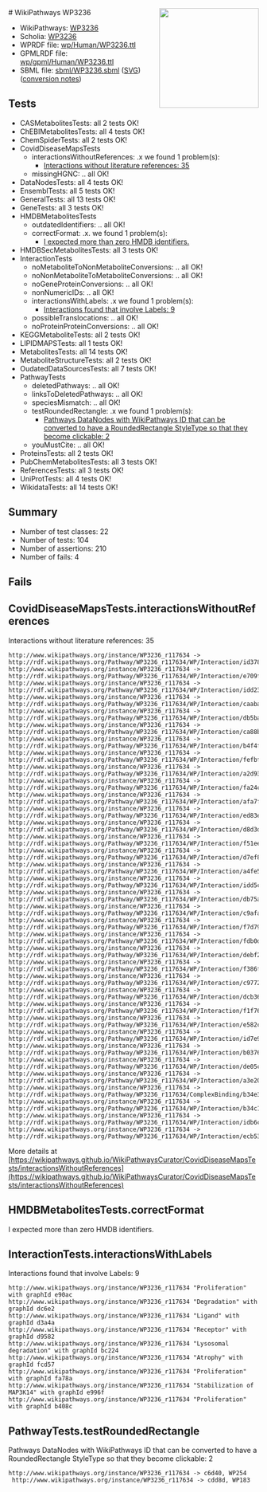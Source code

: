 <img style="float: right; width: 200px" src="../logo.png" />
# WikiPathways WP3236

* WikiPathways: [WP3236](https://identifiers.org/wikipathways:WP3236)
* Scholia: [WP3236](https://scholia.toolforge.org/wikipathways/WP3236)
* WPRDF file: [wp/Human/WP3236.ttl](../wp/Human/WP3236.ttl)
* GPMLRDF file: [wp/gpml/Human/WP3236.ttl](../wp/gpml/Human/WP3236.ttl)
* SBML file: [sbml/WP3236.sbml](../sbml/WP3236.sbml) ([SVG](../sbml/WP3236.svg)) ([conversion notes](../sbml/WP3236.txt))

## Tests
* CASMetabolitesTests: all 2 tests OK!
* ChEBIMetabolitesTests: all 4 tests OK!
* ChemSpiderTests: all 2 tests OK!
* CovidDiseaseMapsTests
    * interactionsWithoutReferences: .x we found 1 problem(s):
        * [Interactions without literature references: 35](#9701cd24)
    * missingHGNC: .. all OK!
* DataNodesTests: all 4 tests OK!
* EnsemblTests: all 5 tests OK!
* GeneralTests: all 13 tests OK!
* GeneTests: all 3 tests OK!
* HMDBMetabolitesTests
    * outdatedIdentifiers: .. all OK!
    * correctFormat: .x. we found 1 problem(s):
        * [I expected more than zero HMDB identifiers.](#ad154c1e)
* HMDBSecMetabolitesTests: all 3 tests OK!
* InteractionTests
    * noMetaboliteToNonMetaboliteConversions: .. all OK!
    * noNonMetaboliteToMetaboliteConversions: .. all OK!
    * noGeneProteinConversions: .. all OK!
    * nonNumericIDs: .. all OK!
    * interactionsWithLabels: .x we found 1 problem(s):
        * [Interactions found that involve Labels: 9](#630d2680)
    * possibleTranslocations: .. all OK!
    * noProteinProteinConversions: .. all OK!
* KEGGMetaboliteTests: all 2 tests OK!
* LIPIDMAPSTests: all 1 tests OK!
* MetabolitesTests: all 14 tests OK!
* MetaboliteStructureTests: all 2 tests OK!
* OudatedDataSourcesTests: all 7 tests OK!
* PathwayTests
    * deletedPathways: .. all OK!
    * linksToDeletedPathways: .. all OK!
    * speciesMismatch: .. all OK!
    * testRoundedRectangle: .x we found 1 problem(s):
        * [Pathways DataNodes with WikiPathways ID that can be converted to have a RoundedRectangle StyleType so that they become clickable: 2](#9fbad3cc)
    * youMustCite: .. all OK!
* ProteinsTests: all 2 tests OK!
* PubChemMetabolitesTests: all 3 tests OK!
* ReferencesTests: all 3 tests OK!
* UniProtTests: all 4 tests OK!
* WikidataTests: all 14 tests OK!


## Summary

* Number of test classes: 22
* Number of tests: 104
* Number of assertions: 210
* Number of fails: 4

## Fails

<a name="9701cd24" />

## CovidDiseaseMapsTests.interactionsWithoutReferences

Interactions without literature references: 35
```
http://www.wikipathways.org/instance/WP3236_r117634 -> http://rdf.wikipathways.org/Pathway/WP3236_r117634/WP/Interaction/id378eb2
http://www.wikipathways.org/instance/WP3236_r117634 -> http://rdf.wikipathways.org/Pathway/WP3236_r117634/WP/Interaction/e709f
http://www.wikipathways.org/instance/WP3236_r117634 -> http://rdf.wikipathways.org/Pathway/WP3236_r117634/WP/Interaction/idd23b9397
http://www.wikipathways.org/instance/WP3236_r117634 -> http://rdf.wikipathways.org/Pathway/WP3236_r117634/WP/Interaction/caaba
http://www.wikipathways.org/instance/WP3236_r117634 -> http://rdf.wikipathways.org/Pathway/WP3236_r117634/WP/Interaction/db5ba
http://www.wikipathways.org/instance/WP3236_r117634 -> http://rdf.wikipathways.org/Pathway/WP3236_r117634/WP/Interaction/ca88b
http://www.wikipathways.org/instance/WP3236_r117634 -> http://rdf.wikipathways.org/Pathway/WP3236_r117634/WP/Interaction/b4f4f
http://www.wikipathways.org/instance/WP3236_r117634 -> http://rdf.wikipathways.org/Pathway/WP3236_r117634/WP/Interaction/fefbf
http://www.wikipathways.org/instance/WP3236_r117634 -> http://rdf.wikipathways.org/Pathway/WP3236_r117634/WP/Interaction/a2d93
http://www.wikipathways.org/instance/WP3236_r117634 -> http://rdf.wikipathways.org/Pathway/WP3236_r117634/WP/Interaction/fa24c
http://www.wikipathways.org/instance/WP3236_r117634 -> http://rdf.wikipathways.org/Pathway/WP3236_r117634/WP/Interaction/afa7f
http://www.wikipathways.org/instance/WP3236_r117634 -> http://rdf.wikipathways.org/Pathway/WP3236_r117634/WP/Interaction/ed83e
http://www.wikipathways.org/instance/WP3236_r117634 -> http://rdf.wikipathways.org/Pathway/WP3236_r117634/WP/Interaction/d8d3d
http://www.wikipathways.org/instance/WP3236_r117634 -> http://rdf.wikipathways.org/Pathway/WP3236_r117634/WP/Interaction/f51ee
http://www.wikipathways.org/instance/WP3236_r117634 -> http://rdf.wikipathways.org/Pathway/WP3236_r117634/WP/Interaction/d7ef8
http://www.wikipathways.org/instance/WP3236_r117634 -> http://rdf.wikipathways.org/Pathway/WP3236_r117634/WP/Interaction/a4fe5
http://www.wikipathways.org/instance/WP3236_r117634 -> http://rdf.wikipathways.org/Pathway/WP3236_r117634/WP/Interaction/idd5c9b8f0
http://www.wikipathways.org/instance/WP3236_r117634 -> http://rdf.wikipathways.org/Pathway/WP3236_r117634/WP/Interaction/db75a
http://www.wikipathways.org/instance/WP3236_r117634 -> http://rdf.wikipathways.org/Pathway/WP3236_r117634/WP/Interaction/c9afa
http://www.wikipathways.org/instance/WP3236_r117634 -> http://rdf.wikipathways.org/Pathway/WP3236_r117634/WP/Interaction/f7d79
http://www.wikipathways.org/instance/WP3236_r117634 -> http://rdf.wikipathways.org/Pathway/WP3236_r117634/WP/Interaction/fdb0d
http://www.wikipathways.org/instance/WP3236_r117634 -> http://rdf.wikipathways.org/Pathway/WP3236_r117634/WP/Interaction/debf2
http://www.wikipathways.org/instance/WP3236_r117634 -> http://rdf.wikipathways.org/Pathway/WP3236_r117634/WP/Interaction/f386f
http://www.wikipathways.org/instance/WP3236_r117634 -> http://rdf.wikipathways.org/Pathway/WP3236_r117634/WP/Interaction/c9772
http://www.wikipathways.org/instance/WP3236_r117634 -> http://rdf.wikipathways.org/Pathway/WP3236_r117634/WP/Interaction/dcb36
http://www.wikipathways.org/instance/WP3236_r117634 -> http://rdf.wikipathways.org/Pathway/WP3236_r117634/WP/Interaction/f1f76
http://www.wikipathways.org/instance/WP3236_r117634 -> http://rdf.wikipathways.org/Pathway/WP3236_r117634/WP/Interaction/e582c
http://www.wikipathways.org/instance/WP3236_r117634 -> http://rdf.wikipathways.org/Pathway/WP3236_r117634/WP/Interaction/id7e9cd867
http://www.wikipathways.org/instance/WP3236_r117634 -> http://rdf.wikipathways.org/Pathway/WP3236_r117634/WP/Interaction/b0376
http://www.wikipathways.org/instance/WP3236_r117634 -> http://rdf.wikipathways.org/Pathway/WP3236_r117634/WP/Interaction/de05c
http://www.wikipathways.org/instance/WP3236_r117634 -> http://rdf.wikipathways.org/Pathway/WP3236_r117634/WP/Interaction/a3e20
http://www.wikipathways.org/instance/WP3236_r117634 -> http://rdf.wikipathways.org/Pathway/WP3236_r117634/ComplexBinding/b34e3
http://www.wikipathways.org/instance/WP3236_r117634 -> http://rdf.wikipathways.org/Pathway/WP3236_r117634/WP/Interaction/b34c1
http://www.wikipathways.org/instance/WP3236_r117634 -> http://rdf.wikipathways.org/Pathway/WP3236_r117634/WP/Interaction/idb6c00e12
http://www.wikipathways.org/instance/WP3236_r117634 -> http://rdf.wikipathways.org/Pathway/WP3236_r117634/WP/Interaction/ecb53
```

More details at [https://wikipathways.github.io/WikiPathwaysCurator/CovidDiseaseMapsTests/interactionsWithoutReferences](https://wikipathways.github.io/WikiPathwaysCurator/CovidDiseaseMapsTests/interactionsWithoutReferences)

<a name="ad154c1e" />

## HMDBMetabolitesTests.correctFormat

I expected more than zero HMDB identifiers.
<a name="630d2680" />

## InteractionTests.interactionsWithLabels

Interactions found that involve Labels: 9
```
http://www.wikipathways.org/instance/WP3236_r117634 "Proliferation" with graphId e90ac
http://www.wikipathways.org/instance/WP3236_r117634 "Degradation" with graphId dc6e2
http://www.wikipathways.org/instance/WP3236_r117634 "Ligand" with graphId d3a4a
http://www.wikipathways.org/instance/WP3236_r117634 "Receptor" with graphId d9582
http://www.wikipathways.org/instance/WP3236_r117634 "Lysosomal degradation" with graphId bc224
http://www.wikipathways.org/instance/WP3236_r117634 "Atrophy" with graphId fcd57
http://www.wikipathways.org/instance/WP3236_r117634 "Proliferation" with graphId fa78a
http://www.wikipathways.org/instance/WP3236_r117634 "Stabilization of MAP3K14" with graphId e996f
http://www.wikipathways.org/instance/WP3236_r117634 "Proliferation" with graphId b408c
```

<a name="9fbad3cc" />

## PathwayTests.testRoundedRectangle

Pathways DataNodes with WikiPathways ID that can be converted to have a RoundedRectangle StyleType so that they become clickable: 2
```
http://www.wikipathways.org/instance/WP3236_r117634 -> c6d40, WP254
 http://www.wikipathways.org/instance/WP3236_r117634 -> cdd8d, WP183
 ```

